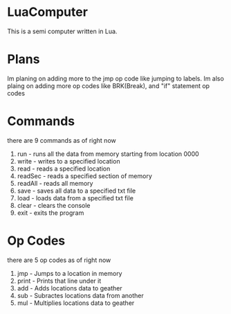 # LuaComputer
This is a semi computer written in Lua.

# Plans
Im planing on adding more to the jmp op code like jumping to labels.
Im also plaing on adding more op codes like BRK(Break), and "if" statement op codes

# Commands
there are 9 commands as of right now

1. run     - runs all the data from memory starting from location 0000 <br>
2. write   - writes to a specified location <br>
3. read    - reads a specified location <br>
4. readSec - reads a specified section of memory <br>
5. readAll - reads all memory <br>
6. save    - saves all data to a specified txt file <br>
7. load    - loads data from a specified txt file <br>
8. clear   - clears the console <br>
9. exit    - exits the program <br>

# Op Codes
there are 5 op codes as of right now

1. jmp   - Jumps to a location in memory <br>
2. print - Prints that line under it <br>
3. add   - Adds locations data to geather <br>
4. sub   - Subractes locations data from another <br>
5. mul   - Multiplies locations data to geather <br>
